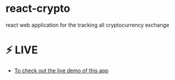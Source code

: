 # react-crypto
react web application for the tracking all cryptocurrency exchange


# ⚡ LIVE 

 * <a href="https://react-cryptoo.herokuapp.com/">To check out the live demo of this app</a></br> </br> 
